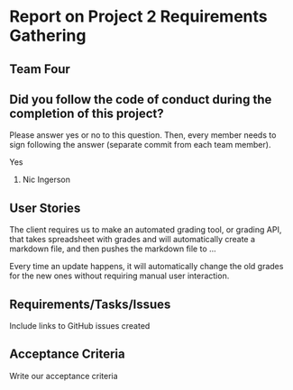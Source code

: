 # Report on Project 2 Requirements Gathering

## Team Four

## Did you follow the code of conduct during the completion of this project?

Please answer yes or no to this question. Then, every member needs to sign following the answer (separate commit from each team member).

Yes

1. Nic Ingerson

## User Stories

The client requires us to make an automated grading tool, or grading API, that takes spreadsheet with grades and will automatically create a markdown file, and then pushes the markdown file to ...

Every time an update happens, it will automatically change the old grades for the new ones without requiring manual user interaction.

## Requirements/Tasks/Issues

Include links to GitHub issues created

## Acceptance Criteria

Write our acceptance criteria
